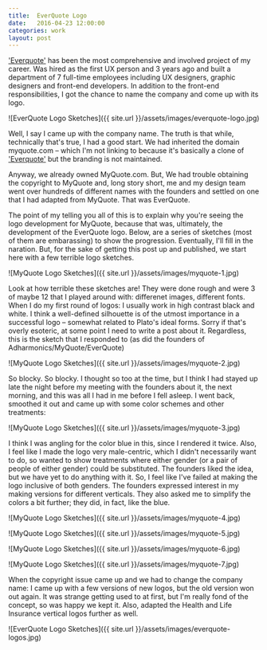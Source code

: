 ```yaml
---
title:  EverQuote Logo
date:   2016-04-23 12:00:00
categories: work
layout: post
---
```


['Everquote'][everquote] has been the most comprehensive and involved project of my career. Was hired as the first UX person and 3 years ago and built a department of 7 full-time employees including UX designers, graphic designers and front-end developers. In addition to the front-end responsibilities, I got the chance to name the company and come up with its logo. 

![EverQuote Logo Sketches]({{ site.url }}/assets/images/everquote-logo.jpg)

Well, I say I came up with the company name. The truth is that while, technically that's true, I had a good start. We had inherited the domain myquote.com – which I'm not linking to because it's basically a clone of ['Everquote'][everquote] but the branding is not maintained.

Anyway, we already owned MyQuote.com. But, We had trouble obtaining the copyright to MyQuote and, long story short, me and my design team went over hundreds of different names with the founders and settled on one that I had adapted from MyQuote. That was EverQuote.

The point of my telling you all of this is to explain why you're seeing the logo development for MyQuote, because that was, ultimately, the development of the EverQuote logo. Below, are a series of sketches (most of them are embarassing) to show the progression. Eventually, I'll fill in the naration. But, for the sake of getting this post up and published, we start here with a few terrible logo sketches.

![MyQuote Logo Sketches]({{ site.url }}/assets/images/myquote-1.jpg)

Look at how terrible these sketches are! They were done rough and were 3 of maybe 12 that I played around with: differenet images, different fonts. When I do my first round of logos: I usually work in high contrast black and white. I think a well-defined silhouette is of the utmost importance in a successful logo – somewhat related to Plato's ideal forms. Sorry if that's overly esoteric, at some point I need to write a post about it. Regardless, this is the sketch that I responded to (as did the founders of Adharmonics/MyQuote/EverQuote)

![MyQuote Logo Sketches]({{ site.url }}/assets/images/myquote-2.jpg)

So blocky. So blocky. I thought so too at the time, but I think I had stayed up late the night before my meeting with the founders about it, the next morning, and this was all I had in me before I fell asleep. I went back, smoothed it out and came up with some color schemes and other treatments:

![MyQuote Logo Sketches]({{ site.url }}/assets/images/myquote-3.jpg)

I think I was angling for the color blue in this, since I rendered it twice. Also, I feel like I made the logo very male-centric, which I didn't necessarily want to do, so wanted to show treatments where either gender (or a pair of people of either gender) could be substituted. The founders liked the idea, but we have yet to do anything with it. So, I feel like I've failed at making the logo inclusive of both genders. The founders expressed interest in my making versions for different verticals. They also asked me to simplify the colors a bit further; they did, in fact, like the blue.

![MyQuote Logo Sketches]({{ site.url }}/assets/images/myquote-4.jpg)

![MyQuote Logo Sketches]({{ site.url }}/assets/images/myquote-5.jpg)

![MyQuote Logo Sketches]({{ site.url }}/assets/images/myquote-6.jpg)

![MyQuote Logo Sketches]({{ site.url }}/assets/images/myquote-7.jpg)

When the copyright issue came up and we had to change the company name: I came up with a few versions of new logos, but the old version won out again. It was strange getting used to at first, but I'm really fond of the concept, so was happy we kept it. Also, adapted the Health and Life Insurance vertical logos further as well.

![EverQuote Logo Sketches]({{ site.url }}/assets/images/everquote-logos.jpg)






[everquote]:   http://everquote.com



